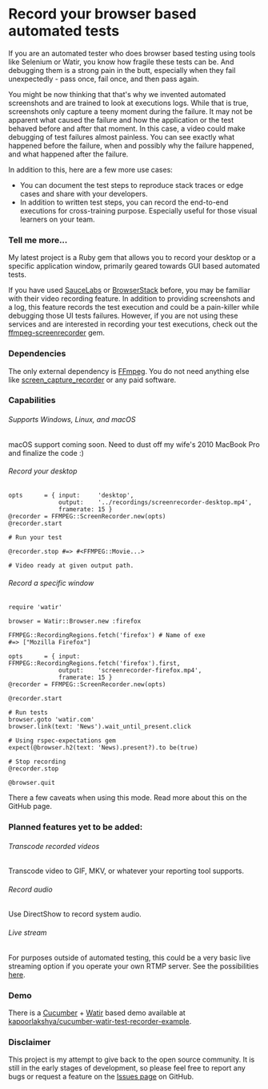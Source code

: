 # Record your browser based automated tests

If you are an automated tester who does browser based testing
using tools like Selenium or Watir, you know how fragile these tests can
be. And debugging them is a strong pain in the butt, especially
when they fail unexpectedly - pass once, fail once, and then pass
again.

You might be now thinking that that's why we invented automated screenshots
and are trained to look at executions logs. While that is true, screenshots
only capture a teeny moment during the failure. It may not be apparent what caused the failure
and how the application or the test behaved before and after that moment. In this case, a
video could make debugging of test failures almost painless. You can
see exactly what happened before the failure, when and possibly why the
failure happened, and what happened after the failure.

In addition to this, here are a few more use cases:

* You can document the test steps to reproduce stack traces or edge cases
and share with your developers.
* In addition to written test steps, you can record the end-to-end
executions for cross-training purpose. Especially useful for those visual
learners on your team.

### Tell me more...

My latest project is a Ruby gem that allows you to record your desktop
or a specific application window, primarily geared towards GUI based
automated tests.

If you have used [SauceLabs](https://saucelabs.com) or
[BrowserStack](https://www.browserstack.com/) before, you may be
familiar with their video recording feature. In addition to providing
screenshots and a log, this feature records the test execution and
could be a pain-killer while debugging those UI tests failures.
However, if you are not using these services and are interested
in recording your test executions, check out the [ffmpeg-screenrecorder](https://github.com/kapoorlakshya/ffmpeg-screenrecorder)
gem.

### Dependencies

The only external dependency is [FFmpeg](https://www.ffmpeg.org/). You
do not need anything else like [screen_capture_recorder](https://sourceforge.net/projects/screencapturer/)
or any paid software.

### Capabilities

###### Supports Windows, Linux, and macOS

macOS support coming soon. Need to dust off my wife's 2010 MacBook
Pro and finalize the code :)

###### Record your desktop

```
opts      = { input:     'desktop',
              output:    '../recordings/screenrecorder-desktop.mp4',
              framerate: 15 }
@recorder = FFMPEG::ScreenRecorder.new(opts)
@recorder.start

# Run your test

@recorder.stop #=> #<FFMPEG::Movie...>

# Video ready at given output path.
```

###### Record a specific window

```
require 'watir'

browser = Watir::Browser.new :firefox

FFMPEG::RecordingRegions.fetch('firefox') # Name of exe
#=> ["Mozilla Firefox"]

opts      = { input:     FFMPEG::RecordingRegions.fetch('firefox').first,
              output:    'screenrecorder-firefox.mp4',
              framerate: 15 }
@recorder = FFMPEG::ScreenRecorder.new(opts)

@recorder.start

# Run tests
browser.goto 'watir.com'
browser.link(text: 'News').wait_until_present.click

# Using rspec-expectations gem
expect(@browser.h2(text: 'News).present?).to be(true)

# Stop recording
@recorder.stop

@browser.quit
```

There a few caveats when using this mode. Read more about this
on the GitHub page.

### Planned features yet to be added:

###### Transcode recorded videos

Transcode video to GIF, MKV, or whatever your reporting tool supports.

###### Record audio

Use DirectShow to record system audio.

###### Live stream

For purposes outside of automated testing, this could be a very basic
live streaming option if you operate your own RTMP server. See the
possibilities [here](https://trac.ffmpeg.org/wiki/StreamingGuide).

### Demo

There is a [Cucumber](https://github.com/cucumber/cucumber) +
[Watir](https://github.com/watir/watir) based demo available at
[kapoorlakshya/cucumber-watir-test-recorder-example](https://github.com/kapoorlakshya/cucumber-watir-test-recorder-example).

### Disclaimer

This project is my attempt to give back to the open source
community. It is still in the early stages of development, so please
feel free to report any bugs or request a feature on the
[Issues page](https://github.com/kapoorlakshya/ffmpeg-screenrecorder/issues) on GitHub.